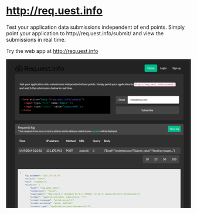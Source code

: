 http://req.uest.info
=============

Test your application data submissions independent of end points. Simply point your application to http<span>:</span><span>/</span><span>/</span>req<span>.</span>uest<span>.</span>info<span>/</span>submit/ and view the submissions in real time.

Try the web app at http://req.uest.info

![screenshot](https://raw.githubusercontent.com/chris-gunawardena/req.uest.info/master/screenshot.png)
